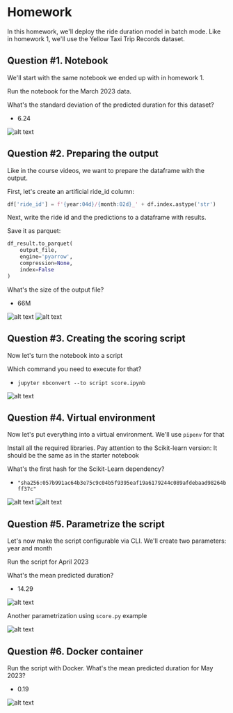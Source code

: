 # Homework

In this homework, we'll deploy the ride duration model in batch mode. Like in homework 1, we'll use the Yellow Taxi Trip Records dataset.

## Question #1. Notebook

We'll start with the same notebook we ended up with in homework 1. 

Run the notebook for the March 2023 data.

What's the standard deviation of the predicted duration for this dataset?

* 6.24

![alt text](images/q1-standard-deviation.png)

## Question #2. Preparing the output

Like in the course videos, we want to prepare the dataframe with the output.

First, let's create an artificial ride_id column:

```python
df['ride_id'] = f'{year:04d}/{month:02d}_' + df.index.astype('str')
```

Next, write the ride id and the predictions to a dataframe with results.

Save it as parquet:

```python
df_result.to_parquet(
    output_file,
    engine='pyarrow',
    compression=None,
    index=False
)
```

What's the size of the output file?

* 66M

![alt text](images/q2-ride-id.png)
![alt text](images/q2-output-size.png)

## Question #3. Creating the scoring script

Now let's turn the notebook into a script

Which command you need to execute for that?

* `jupyter nbconvert --to script score.ipynb`

![alt text](images/q3-nbconvert.png)

## Question #4. Virtual environment

Now let's put everything into a virtual environment. We'll use `pipenv` for that

Install all the required libraries. Pay attention to the Scikit-learn version: It should be the same as in the starter notebook

What's the first hash for the Scikit-Learn dependency?

* `"sha256:057b991ac64b3e75c9c04b5f9395eaf19a6179244c089afdebaad98264bff37c"`

![alt text](images/q4-virtual-environment.png)
![alt text](images/q4-scikit-learn-hash.png)

## Question #5. Parametrize the script

Let's now make the script configurable via CLI. We'll create two parameters: year and month

Run the script for April 2023

What's the mean predicted duration?

* 14.29

![alt text](images/q5-mean-predicted-duration.png)

Another parametrization using `score.py` example

![alt text](images/q5-parametrize-script.png)

## Question #6. Docker container

Run the script with Docker. What's the mean predicted duration for May 2023?

* 0.19

![alt text](images/q6-mean-predicted-duration.png)